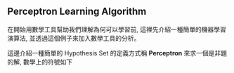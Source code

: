 ## Perceptron Learning Algorithm
在開始用數學工具幫助我們理解為何可以學習前, 這裡先介紹一種簡單的機器學習演算法, 並透過這個例子來加入數學工具的分析。


這邊介紹一種簡單的 Hypothesis Set 的定義方式稱 **Perceptron** 來求一個是非題的解, 數學上的符號如下